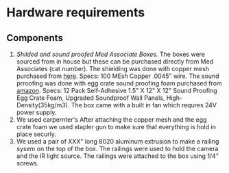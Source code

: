 # Hardware requirements

## Components

1. _Shilded and sound proofed Med Associate Boxes._ The boxes were sourced from in house but these can be purchased directly from Med Associates (cat number). The shielding was done with copper mesh purchased from [here](https://www.twpinc.com/100-mesh-copper-0045-wire-dia). Specs: 100 MEsh Copper .0045" wire. The sound prroofing was done with egg crate sound proofing foam purchased from [amazon](https://www.amazon.com/Self-Adhesive-Quick-Recovery-Elasticity-Eco-Friendly-WVOVW/dp/B0BLTSW8KC/ref=sr_1_9?crid=2VYGY240BHKHL&keywords=egg%2525252525252Bcrate%2525252525252Bstudio%2525252525252Bfoam%2525252525252Bself-adhesive&qid=1692294347&sprefix=egg%2525252525252Bcrate%2525252525252Bstudio%2525252525252Bfoam%2525252525252Bself-adhesive%2525252525252Caps%2525252525252C71&sr=8-9&th=1). Specs: 12 Pack Self-Adhesive 1.5" X 12" X 12" Sound Proofing Egg Crate Foam, Upgraded Soundproof Wall Panels, High-Density(35kg/m3). The box came with a built in fan which requres 24V power supply. 
2. We used carpernter's After attaching the copper mesh and the egg crate foam we used stapler gun to make sure that everything is hold in place securly.
3. We used a pair of XXX" long 8020 aluminum extrusion to make a railing sysem on the top of the box. The railings were used to hold the camera and the IR light source. The railings were attached to the box using 1/4" screws. 